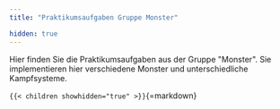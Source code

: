 ```yaml
---
title: "Praktikumsaufgaben Gruppe Monster"

hidden: true
---
```



Hier finden Sie die Praktikumsaufgaben aus der Gruppe "Monster". Sie implementieren hier
verschiedene Monster und unterschiedliche Kampfsysteme.


`{{< children showhidden="true" >}}`{=markdown}
